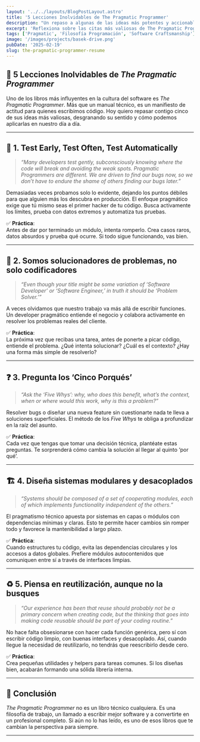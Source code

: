 ```yaml
---
layout: '../../layouts/BlogPostLayout.astro'
title: '5 Lecciones Inolvidables de The Pragmatic Programmer'
description: "Un repaso a algunas de las ideas más potentes y accionables del clásico libro 'The Pragmatic Programmer', con reflexiones y aplicaciones para programadores modernos."
excerpt: 'Reflexiona sobre las citas más valiosas de The Pragmatic Programmer y cómo aplicarlas en tu día a día como developer pragmático.'
tags: ['Pragmatic', 'Filosofía Programación', 'Software Craftsmanship']
image: '/images/projects/basek-drive.png'
pubDate: '2025-02-19'
slug: the-pragmatic-programmer-resume
---
```


## 📖 5 Lecciones Inolvidables de _The Pragmatic Programmer_

Uno de los libros más influyentes en la cultura del software es _The Pragmatic Programmer_. Más que un manual técnico, es un manifiesto de actitud para quienes escribimos código. Hoy quiero repasar contigo cinco de sus ideas más valiosas, desgranando su sentido y cómo podemos aplicarlas en nuestro día a día.

---

## 🧪 1. **Test Early, Test Often, Test Automatically**

> _“Many developers test gently, subconsciously knowing where the code will break and avoiding the weak spots. Pragmatic Programmers are different. We are driven to find our bugs now, so we don’t have to endure the shame of others finding our bugs later.”_

Demasiadas veces probamos solo lo evidente, dejando los puntos débiles para que alguien más los descubra en producción. El enfoque pragmático exige que tú mismo seas el primer hacker de tu código. Busca activamente los límites, prueba con datos extremos y automatiza tus pruebas.

✅ **Práctica**:  
Antes de dar por terminado un módulo, intenta romperlo. Crea casos raros, datos absurdos y prueba qué ocurre. Si todo sigue funcionando, vas bien.

---

## 🧩 2. **Somos solucionadores de problemas, no solo codificadores**

> _“Even though your title might be some variation of ‘Software Developer’ or ‘Software Engineer,’ in truth it should be ‘Problem Solver.’”_

A veces olvidamos que nuestro trabajo va más allá de escribir funciones. Un developer pragmático entiende el negocio y colabora activamente en resolver los problemas reales del cliente.

✅ **Práctica**:  
La próxima vez que recibas una tarea, antes de ponerte a picar código, entiende el problema. ¿Qué intenta solucionar? ¿Cuál es el contexto? ¿Hay una forma más simple de resolverlo?

---

## ❓ 3. **Pregunta los ‘Cinco Porqués’**

> _“Ask the ‘Five Whys’: why, who does this benefit, what’s the context, when or where would this work, why is this a problem?”_

Resolver bugs o diseñar una nueva feature sin cuestionarte nada te lleva a soluciones superficiales. El método de los _Five Whys_ te obliga a profundizar en la raíz del asunto.

✅ **Práctica**:  
Cada vez que tengas que tomar una decisión técnica, plantéate estas preguntas. Te sorprenderá cómo cambia la solución al llegar al quinto ‘por qué’.

---

## 🏗️ 4. **Diseña sistemas modulares y desacoplados**

> _“Systems should be composed of a set of cooperating modules, each of which implements functionality independent of the others.”_

El pragmatismo técnico apuesta por sistemas en capas o módulos con dependencias mínimas y claras. Esto te permite hacer cambios sin romper todo y favorece la mantenibilidad a largo plazo.

✅ **Práctica**:  
Cuando estructures tu código, evita las dependencias circulares y los accesos a datos globales. Prefiere módulos autocontenidos que comuniquen entre sí a través de interfaces limpias.

---

## ♻️ 5. **Piensa en reutilización, aunque no la busques**

> _“Our experience has been that reuse should probably not be a primary concern when creating code, but the thinking that goes into making code reusable should be part of your coding routine.”_

No hace falta obsesionarse con hacer cada función genérica, pero sí con escribir código limpio, con buenas interfaces y desacoplado. Así, cuando llegue la necesidad de reutilizarlo, no tendrás que reescribirlo desde cero.

✅ **Práctica**:  
Crea pequeñas utilidades y helpers para tareas comunes. Si los diseñas bien, acabarán formando una sólida librería interna.

---

## 📌 Conclusión

_The Pragmatic Programmer_ no es un libro técnico cualquiera. Es una filosofía de trabajo, un llamado a escribir mejor software y a convertirte en un profesional completo. Si aún no lo has leído, es uno de esos libros que te cambian la perspectiva para siempre.

---
